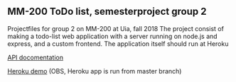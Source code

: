 ## MM-200 ToDo list, semesterproject group 2

Projectfiles for group 2 on MM-200 at Uia, fall 2018
The project consist of making a todo-list web application with a server running on node.js and express, and a custom frontend.
The application itself should run at Heroku

[API docomentation](./documentation/api.md)

[Heroku demo](https://mm200-todolist-group2.herokuapp.com/)
(OBS, Heroku app is run from master branch)

